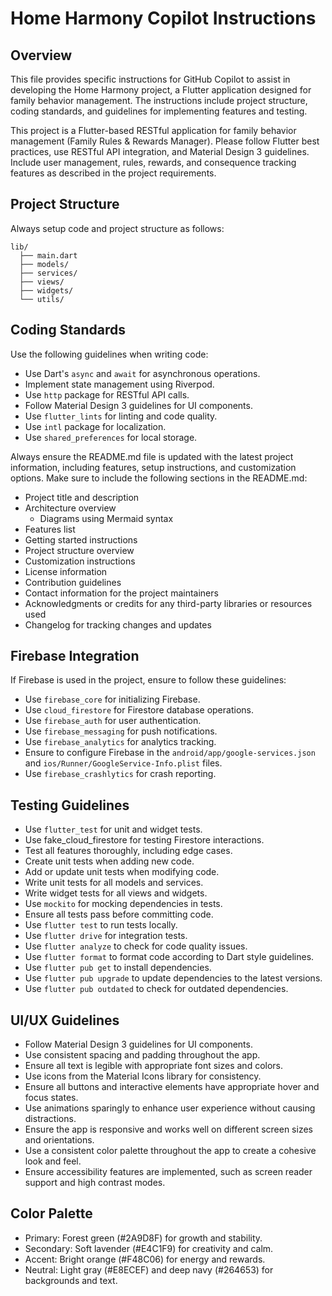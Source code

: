 <!-- Use this file to provide workspace-specific custom instructions to Copilot. For more details, visit https://code.visualstudio.com/docs/copilot/copilot-customization#_use-a-githubcopilotinstructionsmd-file -->

# Home Harmony Copilot Instructions

## Overview

This file provides specific instructions for GitHub Copilot to assist in developing the Home Harmony project, a Flutter application designed for family behavior management. The instructions include project structure, coding standards, and guidelines for implementing features and testing.

This project is a Flutter-based RESTful application for family behavior management (Family Rules & Rewards Manager). Please follow Flutter best practices, use RESTful API integration, and Material Design 3 guidelines. Include user management, rules, rewards, and consequence tracking features as described in the project requirements.

## Project Structure

Always setup code and project structure as follows:

```plaintext
lib/
  ├── main.dart
  ├── models/
  ├── services/
  ├── views/
  ├── widgets/
  └── utils/
```

## Coding Standards

Use the following guidelines when writing code:

- Use Dart's `async` and `await` for asynchronous operations.
- Implement state management using Riverpod.
- Use `http` package for RESTful API calls.
- Follow Material Design 3 guidelines for UI components.
- Use `flutter_lints` for linting and code quality.
- Use `intl` package for localization.
- Use `shared_preferences` for local storage.

Always ensure the README.md file is updated with the latest project information, including features, setup instructions, and customization options.
Make sure to include the following sections in the README.md:

- Project title and description
- Architecture overview
  - Diagrams using Mermaid syntax
- Features list
- Getting started instructions
- Project structure overview
- Customization instructions
- License information
- Contribution guidelines
- Contact information for the project maintainers
- Acknowledgments or credits for any third-party libraries or resources used
- Changelog for tracking changes and updates

## Firebase Integration

If Firebase is used in the project, ensure to follow these guidelines:

- Use `firebase_core` for initializing Firebase.
- Use `cloud_firestore` for Firestore database operations.
- Use `firebase_auth` for user authentication.
- Use `firebase_messaging` for push notifications.
- Use `firebase_analytics` for analytics tracking.
- Ensure to configure Firebase in the `android/app/google-services.json` and `ios/Runner/GoogleService-Info.plist` files.
- Use `firebase_crashlytics` for crash reporting.

## Testing Guidelines

- Use `flutter_test` for unit and widget tests.
- Use fake_cloud_firestore for testing Firestore interactions.
- Test all features thoroughly, including edge cases.
- Create unit tests when adding new code.
- Add or update unit tests when modifying code.
- Write unit tests for all models and services.
- Write widget tests for all views and widgets.
- Use `mockito` for mocking dependencies in tests.
- Ensure all tests pass before committing code.
- Use `flutter test` to run tests locally.
- Use `flutter drive` for integration tests.
- Use `flutter analyze` to check for code quality issues.
- Use `flutter format` to format code according to Dart style guidelines.
- Use `flutter pub get` to install dependencies.
- Use `flutter pub upgrade` to update dependencies to the latest versions.
- Use `flutter pub outdated` to check for outdated dependencies.

## UI/UX Guidelines

- Follow Material Design 3 guidelines for UI components.
- Use consistent spacing and padding throughout the app.
- Ensure all text is legible with appropriate font sizes and colors.
- Use icons from the Material Icons library for consistency.
- Ensure all buttons and interactive elements have appropriate hover and focus states.
- Use animations sparingly to enhance user experience without causing distractions.
- Ensure the app is responsive and works well on different screen sizes and orientations.
- Use a consistent color palette throughout the app to create a cohesive look and feel.
- Ensure accessibility features are implemented, such as screen reader support and high contrast modes.

## Color Palette

- Primary: Forest green (#2A9D8F) for growth and stability.
- Secondary: Soft lavender (#E4C1F9) for creativity and calm.
- Accent: Bright orange (#F48C06) for energy and rewards.
- Neutral: Light gray (#E8ECEF) and deep navy (#264653) for backgrounds and text.
